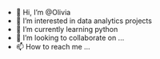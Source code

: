 - 👋 Hi, I’m @Olivia
- 👀 I’m interested in data analytics projects
- 🌱 I’m currently learning python
- 💞️ I’m looking to collaborate on ...
- 📫 How to reach me ...

<!---
livykrix/livykrix is a ✨ special ✨ repository because its `README.md` (this file) appears on your GitHub profile.
You can click the Preview link to take a look at your changes.
--->
